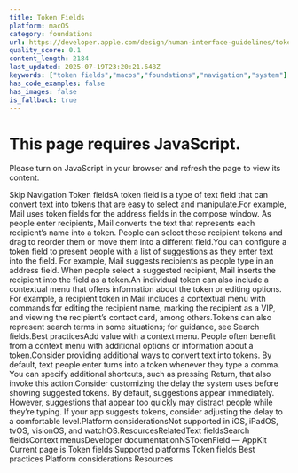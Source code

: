 ```yaml
---
title: Token Fields
platform: macOS
category: foundations
url: https://developer.apple.com/design/human-interface-guidelines/token-fields
quality_score: 0.1
content_length: 2184
last_updated: 2025-07-19T23:20:21.648Z
keywords: ["token fields","macos","foundations","navigation","system"]
has_code_examples: false
has_images: false
is_fallback: true
---
```


# This page requires JavaScript.

Please turn on JavaScript in your browser and refresh the page to view its content.

Skip Navigation Token fieldsA token field is a type of text field that can convert text into tokens that are easy to select and manipulate.For example, Mail uses token fields for the address fields in the compose window. As people enter recipients, Mail converts the text that represents each recipient’s name into a token. People can select these recipient tokens and drag to reorder them or move them into a different field.You can configure a token field to present people with a list of suggestions as they enter text into the field. For example, Mail suggests recipients as people type in an address field. When people select a suggested recipient, Mail inserts the recipient into the field as a token.An individual token can also include a contextual menu that offers information about the token or editing options. For example, a recipient token in Mail includes a contextual menu with commands for editing the recipient name, marking the recipient as a VIP, and viewing the recipient’s contact card, among others.Tokens can also represent search terms in some situations; for guidance, see Search fields.Best practicesAdd value with a context menu. People often benefit from a context menu with additional options or information about a token.Consider providing additional ways to convert text into tokens. By default, text people enter turns into a token whenever they type a comma. You can specify additional shortcuts, such as pressing Return, that also invoke this action.Consider customizing the delay the system uses before showing suggested tokens. By default, suggestions appear immediately. However, suggestions that appear too quickly may distract people while they’re typing. If your app suggests tokens, consider adjusting the delay to a comfortable level.Platform considerationsNot supported in iOS, iPadOS, tvOS, visionOS, and watchOS.ResourcesRelatedText fieldsSearch fieldsContext menusDeveloper documentationNSTokenField — AppKit Current page is Token fields Supported platforms Token fields Best practices Platform considerations Resources